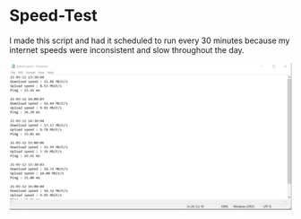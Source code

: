 # Speed-Test

I made this script and had it scheduled to run every 30 minutes because my internet speeds were inconsistent and slow throughout the day.
 
 ![Log Example](/SpeedLogExample.PNG) 
